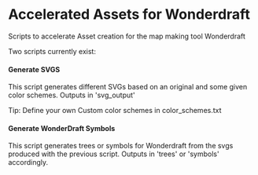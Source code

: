 # Accelerated Assets for Wonderdraft
Scripts to accelerate Asset creation for the map making tool Wonderdraft

Two scripts currently exist:

#### Generate SVGS

This script generates different SVGs based on an original and some given color schemes.
Outputs in 'svg_output'

Tip: Define your own Custom color schemes in color_schemes.txt

#### Generate WonderDraft Symbols

This script generates trees or symbols for Wonderdraft from the svgs produced with the previous script.
Outputs in 'trees' or 'symbols' accordingly.

